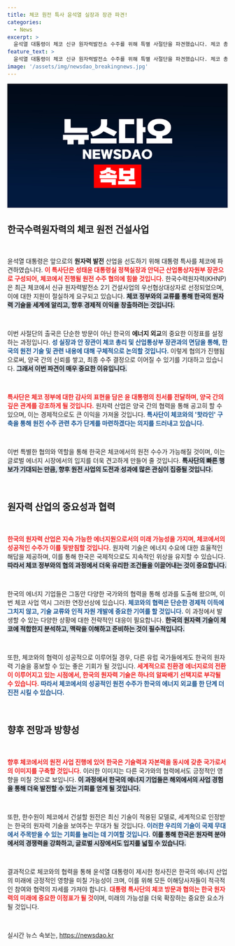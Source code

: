 ```yaml
---
title: 체코 원전 특사 윤석열 실장과 장관 파견!
categories:
  - News
excerpt: >
  윤석열 대통령이 체코 신규 원자력발전소 수주를 위해 특별 사절단을 파견했습니다. 체코 총리와의 협의로 원전 수주를 가속할 계획! 특사단의 방문이 결실을 맺을 수 있을지 주목됩니다.
feature_text: >
  윤석열 대통령이 체코 신규 원자력발전소 수주를 위해 특별 사절단을 파견했습니다. 체코 총리와의 협의로 원전 수주를 가속할 계획! 특사단의 방문이 결실을 맺을 수 있을지 주목됩니다.
image: '/assets/img/newsdao_breakingnews.jpg'
---
```


<p><img src="/assets/img/newsdao_breakingnews.jpg" alt="ontimetimes 속보" /></p>

<h2 data-ke-size="size26">한국수력원자력의 체코 원전 건설사업</h2>

<p data-ke-size="size16">&nbsp;</p>

<p>윤석열 대통령은 앞으로의 <b>원자력 발전</b> 산업을 선도하기 위해 대통령 특사를 체코에 파견하였습니다. <b><span style="color: #ee2323;">이 특사단은 성태윤 대통령실 정책실장과 안덕근 산업통상자원부 장관으로 구성되어, 체코에서 진행될 원전 수주 협의에 힘쓸 것입니다.</span></b> 한국수력원자력(KHNP)은 최근 체코에서 신규 원자력발전소 2기 건설사업의 우선협상대상자로 선정되었으며, 이에 대한 지원이 절실하게 요구되고 있습니다. <b><span style="background-color: #21538527;">체코 정부와의 교류를 통해 한국의 원자력 기술을 세계에 알리고, 향후 경제적 이익을 창출하려는 것입니다.</span></b> </p>

<p data-ke-size="size16">&nbsp;</p>

<p>이번 사절단의 출국은 단순한 방문이 아닌 한국의 <b>에너지 외교</b>의 중요한 이정표를 설정하는 과정입니다. <b><span style="color: #1a5490;">성 실장과 안 장관이 체코 총리 및 산업통상부 장관과의 면담을 통해, 한국의 원전 기술 및 관련 내용에 대해 구체적으로 논의할 것입니다.</span></b> 이렇게 협의가 진행됨으로써, 양국 간의 신뢰를 쌓고, 최종 수주 결정으로 이어질 수 있기를 기대하고 있습니다. <b><span style="background-color: #21538527;">그래서 이번 파견이 매우 중요한 이유입니다.</span></b></p>

<p data-ke-size="size16">&nbsp;</p>

<p><b><span style="color: #ee2323;">특사단은 체코 정부에 대한 감사의 표현을 담은 윤 대통령의 친서를 전달하며, 양국 간의 깊은 관계를 강조하게 될 것입니다.</span></b> 원자력 산업은 양국 간의 협력을 통해 공고히 할 수 있으며, 이는 경제적으로도 큰 이익을 가져올 것입니다. <b><span style="color: #1a5490;">특사단이 체코와의 '핫라인' 구축을 통해 원전 수주 관련 추가 단계를 마련하겠다는 의지를 드러내고 있습니다.</span></b> </p>

<p data-ke-size="size16">&nbsp;</p>

<p>이번 특별한 협의와 역할을 통해 한국은 체코에서의 원전 수수가 가능해질 것이며, 이는 글로벌 에너지 시장에서의 입지를 더욱 견고하게 만들어 줄 것입니다. <b><span style="background-color: #21538527;">특사단의 빠른 행보가 기대되는 만큼, 향후 원전 사업의 도전과 성과에 많은 관심이 집중될 것입니다.</span></b> </p>

<p data-ke-size="size16">&nbsp;</p>

<h2 data-ke-size="size26">원자력 산업의 중요성과 협력</h2>

<p data-ke-size="size16">&nbsp;</p>

<p><b><span style="color: #ee2323;">한국의 원자력 산업은 지속 가능한 에너지원으로서의 미래 가능성을 가지며, 체코에서의 성공적인 수주가 이를 뒷받침할 것입니다.</span></b> 원자력 기술은 에너지 수요에 대한 효율적인 해답을 제공하며, 이를 통해 한국은 국제적으로도 지속적인 위상을 유지할 수 있습니다. <b><span style="background-color: #21538527;">따라서 체코 정부와의 협의 과정에서 더욱 유리한 조건들을 이끌어내는 것이 중요합니다.</span></b> </p>

<p data-ke-size="size16">&nbsp;</p>

<p>한국의 에너지 기업들은 그동안 다양한 국가와의 협력을 통해 성과를 도출해 왔으며, 이번 체코 사업 역시 그러한 연장선상에 있습니다. <b><span style="color: #1a5490;">체코와의 협력은 단순한 경제적 이득에 그치지 않고, 기술 교류와 인적 자원 개발에 중요한 기여를 할 것입니다.</span></b> 이 과정에서 발생할 수 있는 다양한 상황에 대한 전략적인 대응이 필요합니다. <b><span style="background-color: #21538527;">한국의 원자력 기술이 체코에 적합한지 분석하고, 맥락을 이해하고 준비하는 것이 필수적입니다.</span></b></p>

<p data-ke-size="size16">&nbsp;</p>

<p>또한, 체코와의 협력이 성공적으로 이루어질 경우, 다른 유럽 국가들에게도 한국의 원자력 기술을 홍보할 수 있는 좋은 기회가 될 것입니다. <b><span style="color: #ee2323;">세계적으로 친환경 에너지로의 전환이 이루어지고 있는 시점에서, 한국의 원자력 기술은 하나의 알짜배기 선택지로 부각될 수 있습니다.</span></b> <b><span style="color: #1a5490;">따라서 체코에서의 성공적인 원전 수주가 한국의 에너지 외교를 한 단계 더 진전 시킬 수 있습니다.</span></b> </p>

<p data-ke-size="size16">&nbsp;</p>

<h2 data-ke-size="size26">향후 전망과 방향성</h2>

<p data-ke-size="size16">&nbsp;</p>

<p><b><span style="color: #ee2323;">향후 체코에서의 원전 사업 진행에 있어 한국은 기술력과 자본력을 동시에 갖춘 국가로서의 이미지를 구축할 것입니다.</span></b> 이러한 이미지는 다른 국가와의 협력에서도 긍정적인 영향을 미칠 것으로 보입니다. <b><span style="background-color: #21538527;">이 과정에서 한국의 에너지 기업들은 해외에서의 사업 경험을 통해 더욱 발전할 수 있는 기회를 얻게 될 것입니다.</span></b> </p>

<p data-ke-size="size16">&nbsp;</p>

<p>또한, 한수원이 체코에서 건설할 원전은 최신 기술이 적용된 모델로, 세계적으로 인정받는 한국의 원자력 기술을 보여주는 무대가 될 것입니다. <b><span style="color: #1a5490;">이러한 우리의 기술이 국제 무대에서 주목받을 수 있는 기회를 늘리는 데 기여할 것입니다.</span></b> <b><span style="background-color: #21538527;">이를 통해 한국은 원자력 분야에서의 경쟁력을 강화하고, 글로벌 시장에서도 입지를 넓힐 수 있습니다.</span></b></p>

<p data-ke-size="size16">&nbsp;</p>

<p>결과적으로 체코와의 협력을 통해 윤석열 대통령이 제시한 청사진은 한국의 에너지 산업의 미래에 긍정적인 영향을 미칠 가능성이 크며, 이를 위해 모든 이해당사자들이 적극적인 참여와 협력의 자세를 가져야 합니다. <b><span style="color: #ee2323;">대통령 특사단의 체코 방문과 협의는 한국 원자력의 미래에 중요한 이정표가 될 것</span></b>이며, 미래의 가능성을 더욱 확장하는 중요한 요소가 될 것입니다. </p>

<p data-ke-size="size16">&nbsp;</p>
실시간 뉴스 속보는, <a href="https://newsdao.kr" rel="dofollow">https://newsdao.kr</a>


